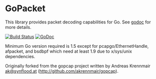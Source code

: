 # GoPacket

This library provides packet decoding capabilities for Go.
See [godoc](https://godoc.org/github.com/Intrising/gopacket) for more details.

[![Build Status](https://travis-ci.org/Intrising/gopacket.svg?branch=master)](https://travis-ci.org/Intrising/gopacket)
[![GoDoc](https://godoc.org/github.com/Intrising/gopacket?status.svg)](https://godoc.org/github.com/Intrising/gopacket)

Minimum Go version required is 1.5 except for pcapgo/EthernetHandle, afpacket, and bsdbpf which need at least 1.9 due to x/sys/unix dependencies.

Originally forked from the gopcap project written by Andreas
Krennmair <ak@synflood.at> (http://github.com/akrennmair/gopcap).
